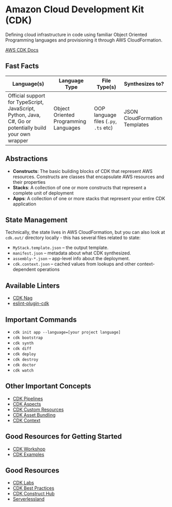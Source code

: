 # Amazon Cloud Development Kit (CDK)

Defining cloud infrastructure in code using familiar Object Oriented Programming languages and provisioning it through AWS CloudFormation.

[AWS CDK Docs](https://docs.aws.amazon.com/cdk/api/v2/)

## Fast Facts

| Language(s)   | Language Type | File Type(s) | Synthesizes to?                         |
|--------------|-------------|------------------|----------------------|
| Official support for TypeScript, JavaScript, Python, Java, C#, Go or potentially build your own wrapper | Object Oriented Programming Languages | OOP language files (`.py`, `.ts` etc)   | JSON CloudFormation Templates |

## Abstractions

- **Constructs**: The basic building blocks of CDK that represent AWS resources. Constructs are classes that encapsulate AWS resources and their properties
- **Stacks**: A collection of one or more constructs that represent a complete unit of deployment
- **Apps**: A collection of one or more stacks that represent your entire CDK application

## State Management

Technically, the state lives in AWS CloudFormation, but you can also look at `cdk.out/` directory locally - this has several files related to state:

- `MyStack.template.json` – the output template.
- `manifest.json` – metadata about what CDK synthesized.
- `assembly-*.json` – app-level info about the deployment.
- `cdk.context.json` – cached values from lookups and other context-dependent operations

## Available Linters

- [CDK Nag](https://github.com/cdklabs/cdk-nag)
- [eslint-plugin-cdk](https://github.com/aws-cdk/eslint-plugin-cdk)

## Important Commands

- `cdk init app --language=[your project language]`
- `cdk bootstrap`
- `cdk synth`
- `cdk diff`
- `cdk deploy`
- `cdk destroy`
- `cdk doctor`
- `cdk watch`

## Other Important Concepts

- [CDK Pipelines](https://github.com/cdklabs/cdk-pipelines-github)
- [CDK Aspects](https://docs.aws.amazon.com/cdk/latest/guide/aspects.html)
- [CDK Custom Resources](https://docs.aws.amazon.com/cdk/latest/guide/custom_resources.html)
- [CDK Asset Bundling](https://docs.aws.amazon.com/cdk/latest/guide/assets.html)
- [CDK Context](https://docs.aws.amazon.com/cdk/latest/guide/context.html)

## Good Resources for Getting Started

- [CDK Workshop](https://cdkworkshop.com/)
- [CDK Examples](https://github.com/aws-samples/aws-cdk-examples)

## Good Resources

- [CDK Labs](https://github.com/cdklabs)
- [CDK Best Practices](https://docs.aws.amazon.com/cdk/latest/guide/best-practices.html)
- [CDK Construct Hub](https://constructs.dev/)
- [Serverlessland](https://serverlessland.com/patterns?framework=AWS+CDK)